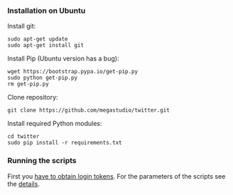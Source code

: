 ### Installation on Ubuntu

Install git:

```
sudo apt-get update
sudo apt-get install git
```

Install Pip (Ubuntu version has a bug):
```
wget https://bootstrap.pypa.io/get-pip.py
sudo python get-pip.py
rm get-pip.py
```

Clone repository:

```
git clone https://github.com/megastudio/twitter.git
```

Install required Python modules:

```
cd twitter
sudo pip install -r requirements.txt
```


### Running the scripts

First you [have to obtain login tokens](doc/tokens.md).
For the parameters of the scripts see the [details](doc/scripts.md).
